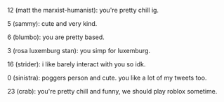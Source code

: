 12 (matt the marxist-humanist): you're pretty chill ig.

5 (sammy): cute and very kind.

6 (blumbo): you are pretty based.

3 (rosa luxemburg stan): you simp for luxemburg.

16 (strider): i like barely interact with you so idk.

0 (sinistra): poggers person and cute. you like a lot of my tweets too.

23 (crab): you're pretty chill and funny, we should play roblox sometime.
